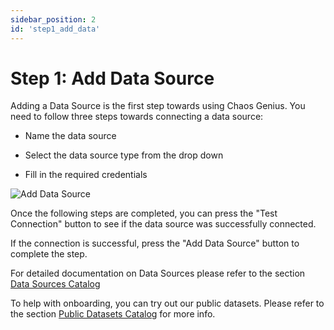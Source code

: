 ```yaml
---
sidebar_position: 2
id: 'step1_add_data'
---
```

# Step 1: Add Data Source

Adding a Data Source is the first step towards using Chaos Genius. You need to follow three steps towards connecting a data source:

-   Name the data source

-   Select the data source type from the drop down

-   Fill in the required credentials

![Add Data Source](/img/Quick_Start/setup_datasource.png)

Once the following steps are completed, you can press the "Test Connection" button to see if the data source was successfully connected.

If the connection is successful, press the "Add Data Source" button to complete the step.

For detailed documentation on Data Sources please refer to the section [Data Sources Catalog](/Data_Sources_Catalog/postgres.md)

To help with onboarding, you can try out our public datasets. Please refer to the section [Public Datasets Catalog](/Public_Datasets_Catalog/ecomm.md) for more info. 
